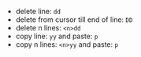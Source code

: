 * delete line: `dd`
* delete from cursor till end of line: `DD`
* delete n lines: `<n>dd`
* copy line: `yy` and paste: `p`
* copy n lines: `<n>yy` and paste: `p`